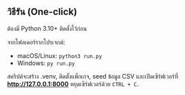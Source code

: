 ## วิธีรัน (One-click)
ต้องมี Python 3.10+ ติดตั้งไว้ก่อน

จากโฟลเดอร์รากโปรเจกต์:
- macOS/Linux: `python3 run.py`
- Windows: `py run.py`

สคริปต์จะสร้าง .venv, ติดตั้งแพ็กเกจ, seed ข้อมูล CSV และเปิดเซิร์ฟเวอร์ที่ **http://127.0.0.1:8000**
หยุดเซิร์ฟเวอร์ด้วย `CTRL + C`.
